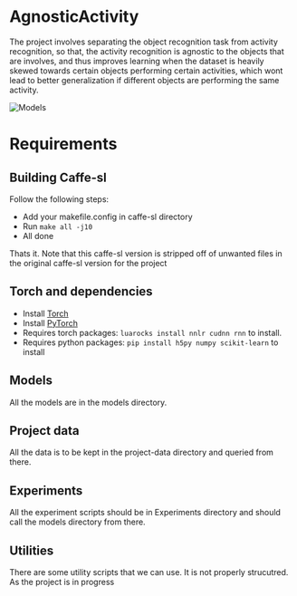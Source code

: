 # AgnosticActivity

The project involves separating the object recognition task from activity recognition, so that, the activity recognition is agnostic to the objects that are involves, and thus improves learning when the dataset is heavily skewed towards certain objects performing certain activities, which wont lead to better generalization if different objects are performing the same activity.

![Models](https://github.com/harpribot/AgnosticActivity/tree/master/models/models.png "Top: Original Model, Bottom 2: Proposed Models")


# Requirements
## Building Caffe-sl
Follow the following steps:
* Add your makefile.config in caffe-sl directory
* Run `make all -j10`
* All done

Thats it. Note that this caffe-sl version is stripped off of unwanted files in the original caffe-sl version for the project

## Torch and dependencies
* Install [Torch](http://torch.ch/docs/getting-started.html)
* Install [PyTorch](https://github.com/hughperkins/pytorch)
* Requires torch packages: `luarocks install nnlr cudnn rnn` to install.
* Requires python packages: `pip install h5py numpy scikit-learn` to install


## Models
All the models are in the models directory.

## Project data
All the data is to be kept in the project-data directory and queried from there.

## Experiments
All the experiment scripts should be in Experiments directory and should call the models directory from there.

## Utilities
There are some utility scripts that we can use. It is not properly strucutred. As the project is in progress
